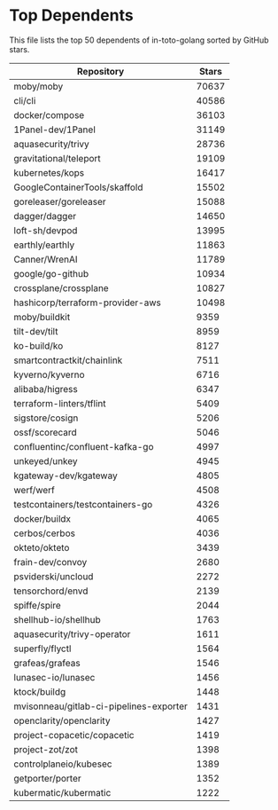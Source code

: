 
# Top Dependents

This file lists the top 50 dependents of in-toto-golang sorted by GitHub stars.

| Repository | Stars |
|------------|-------|
| moby/moby | 70637 |
| cli/cli | 40586 |
| docker/compose | 36103 |
| 1Panel-dev/1Panel | 31149 |
| aquasecurity/trivy | 28736 |
| gravitational/teleport | 19109 |
| kubernetes/kops | 16417 |
| GoogleContainerTools/skaffold | 15502 |
| goreleaser/goreleaser | 15088 |
| dagger/dagger | 14650 |
| loft-sh/devpod | 13995 |
| earthly/earthly | 11863 |
| Canner/WrenAI | 11789 |
| google/go-github | 10934 |
| crossplane/crossplane | 10827 |
| hashicorp/terraform-provider-aws | 10498 |
| moby/buildkit | 9359 |
| tilt-dev/tilt | 8959 |
| ko-build/ko | 8127 |
| smartcontractkit/chainlink | 7511 |
| kyverno/kyverno | 6716 |
| alibaba/higress | 6347 |
| terraform-linters/tflint | 5409 |
| sigstore/cosign | 5206 |
| ossf/scorecard | 5046 |
| confluentinc/confluent-kafka-go | 4997 |
| unkeyed/unkey | 4945 |
| kgateway-dev/kgateway | 4805 |
| werf/werf | 4508 |
| testcontainers/testcontainers-go | 4326 |
| docker/buildx | 4065 |
| cerbos/cerbos | 4036 |
| okteto/okteto | 3439 |
| frain-dev/convoy | 2680 |
| psviderski/uncloud | 2272 |
| tensorchord/envd | 2139 |
| spiffe/spire | 2044 |
| shellhub-io/shellhub | 1763 |
| aquasecurity/trivy-operator | 1611 |
| superfly/flyctl | 1564 |
| grafeas/grafeas | 1546 |
| lunasec-io/lunasec | 1456 |
| ktock/buildg | 1448 |
| mvisonneau/gitlab-ci-pipelines-exporter | 1431 |
| openclarity/openclarity | 1427 |
| project-copacetic/copacetic | 1419 |
| project-zot/zot | 1398 |
| controlplaneio/kubesec | 1389 |
| getporter/porter | 1352 |
| kubermatic/kubermatic | 1222 |
